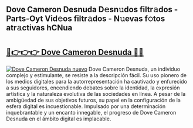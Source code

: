 ## Dove Cameron Desnuda D𝚎sn𝚞dos filtr𝚊dos - Parts-Oyt Vid𝚎os filtr𝚊dos - N𝚞evas f𝚘tos atr𝚊ctivas hCNua

# <h2><a href="http://mbddkbj.tromn.icu/?c=Dove+Cameron+Desnuda">🔗👉👉👉 Dove Cameron Desnuda 🔗🔗</a></h2>

[![Dove Cameron Desnuda nuevo](https://i.imgur.com/pEAQMta.gif)](http://mbddkbj.tromn.icu/?c=Dove+Cameron+Desnuda)
Dove Cameron Desnuda, un individuo complejo y estimulante, se resiste a la descripción fácil. Su uso pionero de los medios digitales para la autorrepresentación ha cautivado y enfurecido a sus seguidores, encendiendo debates sobre la identidad, la expresión artística y la naturaleza evolutiva de las sociedades en línea. A pesar de la ambigüedad de sus objetivos futuros, su papel en la configuración de la esfera digital es incuestionable. Impulsado por una determinación inquebrantable y un encanto innegable, el progreso de Dove Cameron Desnuda en el ámbito digital es implacable.
